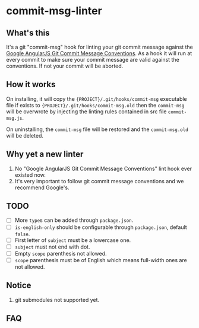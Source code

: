 # commit-msg-linter

## What's this

It's a git "commit-msg" hook for linting your git commit message against the [Google AngularJS Git Commit Message Conventions](https://docs.google.com/document/d/1QrDFcIiPjSLDn3EL15IJygNPiHORgU1_OOAqWjiDU5Y/edit#heading=h.uyo6cb12dt6w). As a hook it will run at every commit to make sure your commit message are valid against the conventions. If not your commit will be aborted.

## How it works

On installing, it will copy the `{PROJECT}/.git/hooks/commit-msg` executable file if exists to `{PROJECT}/.git/hooks/commit-msg.old` then the `commit-msg` will be overwrote by injecting the linting rules contained in src file `commit-msg.js`.

On uninstalling, the `commit-msg` file will be restored and the `commit-msg.old` will be deleted.

## Why yet a new linter

1. No "Google AngularJS Git Commit Message Conventions" lint hook ever existed now.
2. It's very important to follow git commit message conventions and we recommend Google's.

## TODO

- [ ] More `type`s can be added through `package.json`.
- [ ] `is-english-only` should be configurable through `package.json`, default `false`.
- [ ] First letter of `subject` must be a lowercase one.
- [ ] `subject` must not end with dot.
- [ ] Empty `scope` parenthesis not allowed.
- [ ] `scope` parenthesis must be of English which means full-width ones are not allowed.

## Notice

1. git submodules not supported yet.

## FAQ
